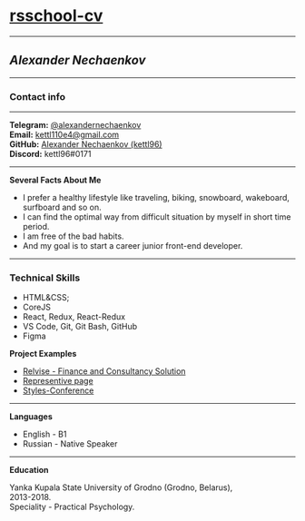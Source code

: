 # [rsschool-cv](https://github.com/kettl96/rsschool-cv/tree/main)
***
## ***Alexander Nechaenkov***
***
### **Contact info**
***
**Telegram:** [@alexandernechaenkov](https://t.me/alexandernechaenkov)<br>
**Email:** [kettl110e4@gmail.com](mailto:kettl110e4@gmail.com)<br>
**GitHub:** [Alexander Nechaenkov (kettl96)](https://github.com/kettl96)<br>
**Discord:** kettl96#0171


***


**Several Facts About Me**
- I prefer a healthy lifestyle like traveling, biking, snowboard, wakeboard, surfboard and so on.
- I can find the optimal way from difficult situation by myself in short time period.
- I am free of the bad habits.
- And my goal is to start a career junior front-end developer.
***
### **Technical Skills**


- HTML&CSS;
- CoreJS
- React, Redux, React-Redux
- VS Code, Git, Git Bash, GitHub
- Figma


**Project Examples**
- [Relvise - Finance and Consultancy Solution](https://kettl96.github.io/Relvise/)
- [Representive page](https://kettl96.github.io/Hello_world/)
- [Styles-Conference](https://kettl96.github.io/Styles-Conference/)
***
**Languages**
- English - B1
- Russian - Native Speaker
***
**Education**

Yanka Kupala State University of Grodno (Grodno, Belarus),<br> 2013-2018.<br> 
Speciality - Practical Psychology.